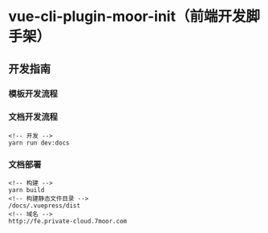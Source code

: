 # vue-cli-plugin-moor-init（前端开发脚手架）

## 开发指南
### 模板开发流程
### 文档开发流程
```
<!-- 开发 -->
yarn run dev:docs

```
### 文档部署

```
<!-- 构建 -->
yarn build
<!-- 构建静态文件目录 -->
/docs/.vuepress/dist
<!-- 域名 -->
http://fe.private-cloud.7moor.com
```
